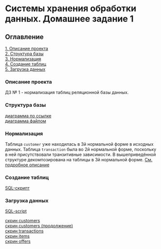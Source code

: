 # Системы хранения обработки данных. Домашнее задание 1

## Оглавление  

[1. Описание проекта](#описание-проекта)    
[2. Структура базы](#структура-базы)  
[3. Нормализация](#нормализация)  
[4. Создание таблиц](#создание-таблиц)  
[5. Загрузка данных](#загрузка-данных)  

### Описание проекта    

ДЗ № 1 - нормализация таблиц реляционной базы данных.

### Структура базы   

[диаграмма по ссылке](https://dbdiagram.io/d/hw1-65c91a08ac844320aee80607)  
[диаграмма файлом](./Anisimov_Y_S_dbdiagram.dbml)  

### Нормализация

Таблица `customer` уже находилась в 3й нормальной форме в исходных данных.
Таблица `transaction` была во 2й нормальной форме, поскольку в ней
присутствовали транзитивные зависимости. В вышеприведённой структуре
декомпозирована на таблицы в 3й нормальной форме.
[См. подробное описание](./Anisimov_Y_S_normalization.md)  

### Создание таблиц

[SQL-скрипт](./Anisimov_Y_S_creation.sql)  

### Загрузка данных

[SQL-script](./Anisimov_Y_S_insertion.sql)  

[скрин customers](./Anisimov_Y_S_customers.png)  
[скрин customers (продолжение)](./Anisimov_Y_S_customers2.png)  
[скрин transactions](./Anisimov_Y_S_transactions.png)  
[скрин items](./Anisimov_Y_S_items.png)  
[скрин offers](./Anisimov_Y_S_offers.png)  
